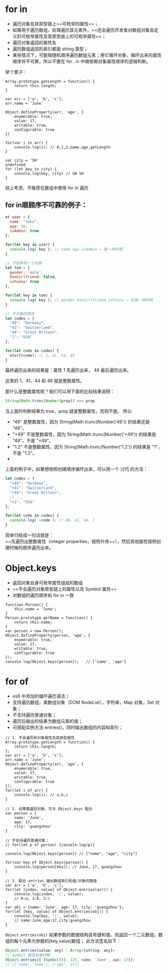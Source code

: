 # for in

- 遍历对象及其原型链上==可枚举的属性==；
- 如果用于遍历数组，处理遍历其元素外，==还会遍历开发者对数组对象自定义的可枚举属性及其原型链上的可枚举属性==；
- 遍历对象返回的属性名
- 遍历数组返回的索引都是 string 类型；
- 某些情况下，可能按随机顺序遍历数组元素；用它循环对象，循环出来的属性顺序并不可靠，所以不要在 for...in 中做依赖对象属性顺序的逻辑判断。

举个栗子：

```JS
Array.prototype.getLength = function() {
    return this.length;
}

var arr = ['a', 'b', 'c'];
arr.name = 'June'

Object.defineProperty(arr, 'age', {
    enumerable: true,
    value: 17,
    writable: true,
    configurable: true
})

for(var i in arr) {
    console.log(i); // 0,1,2,name,age,getLength
}

var city = 'SH'
undefined
for (let key in city) {
    console.log(key, city) // SH SH
}
```
综上考虑，不推荐在数组中使用 for in 遍历

## for in顺顾序不可靠的例子：

```js
et user = {
  name: "John",
  age: 30,
  isAdmin: true
};

for(let key in user) {
  console.log( key ); // name age isAdmin ← 是一样的啊
}

// 不信再写一个对象
let tom = {
  gender: 'male',
  hasGirlfriend: false,
  isFunny: true
};

for(let key in tom) {
  console.log( key ); // gender hasGirlfriend isFunny ← 还是一样的啊
}

// 不可靠的顺序
let codes = {
  "49": "Germany",
  "41": "Switzerland",
  "44": "Great Britain",
  "1": "USA"
};

for(let code in codes) {
  alert(code); // 1, 41, 44, 49
}
```
最终遍历出来的结果是：属性 1 先遍历出来， 49 最后遍历出来。

这里的 1、41、44 和 49 就是整数属性。


那什么是整数属性呢？我们可以用下面的比较结果说明：

```js
String(Math.trunc(Number(prop)) === prop
```

当上面的判断结果为 true，prop 就是整数属性，否则不是。
所以

- "49" 是整数属性，因为 String(Math.trunc(Number('49')) 的结果还是 "49"。
- "+49" 不是整数属性，因为 String(Math.trunc(Number('+49')) 的结果是 "49"，不是 "+49"。
- "1.2" 不是整数属性，因为 String(Math.trunc(Number('1.2')) 的结果是 "1"，不是 "1.2"。
- 
上面的例子中，如果想按照创建顺序循环出来，可以用一个 讨巧 的方法：

```js
let codes = {
  "+49": "Germany",
  "+41": "Switzerland",
  "+44": "Great Britain",
  // ..,
  "+1": "USA"
};

for(let code in codes) {
  console.log( +code ); // 49, 41, 44, 1
}
```
简单归结成一句话就是：  
==先遍历出整数属性（integer properties，按照升序==），然后其他属性按照创建时候的顺序遍历出来。


# Object.keys
- 返回对象自身可枚举属性组成的数组
- ==不会遍历对象原型链上的属性以及 Symbol 属性==
- 对数组的遍历顺序和 for in 一致

```JS
function Person() {
    this.name = 'June';
}
Person.prototype.getName = function() {
    return this.name;
}
var person = new Person();
Object.defineProperty(person, 'age', {
    enumerable: true,
    value: 17,
    writable: true,
    configurable: true
});
console.log(Object.keys(person));   // ['name', 'age']
```

# for of
- es6 中添加的循环遍历语法；
- 支持遍历数组，类数组对象（DOM NodeList），字符串，Map 对象，Set 对象；
- 不支持遍历普通对象；
- 遍历后输出的结果为数组元素的值；
- 可搭配实例方法 entries()，同时输出数组的内容和索引；

```JS
// 1. 不会遍历到对象属性及其原型属性
Array.prototype.getLength = function() {
    return this.length;
};
var arr = ['a', 'b', 'c'];
arr.name = 'June';
Object.defineProperty(arr, 'age', {
    enumerable: true,
    value: 17,
    writable: true,
    configurable: true
});
for(let i of arr) {
    console.log(i); // a,b,c
}

// 2. 如果要遍历对象，可与 Object.keys 配合
var person = {
    name: 'June',
    age: 17,
    city: 'guangzhou'
}

// 不支持遍历普通对象；
// for(let p of person) {console.log(p)}

console.log(Object.keys(person)) // ["name", "age", "city"]

for(var key of Object.keys(person)) {
    console.log(person[key]); // June, 17, guangzhou
}

// 3. 配合 entries 输出数组索引和值/对象的键值
var arr = ['a', 'b', 'c'];
for(let [index, value] of Object.entries(arr)) {
    console.log(index, ':', value);
    // 0:a, 1:b, 2:c
}
var obj = {name: 'June', age: 17, city: 'guangzhou'};
for(let [key, value] of Object.entries(obj)) {
    console.log(key, ':', value);
    // name:June,age:17,city:guangzhou
}
```


`Object.entries(obj)`
如果参数的数据结构具有键和值，则返回一个二元数组，数组的每个元素为参数的[key,value]数组；
此方法签名如下：

```js
Object.entries(value: any) : Array<[string: any]>
// Symbol 属性会被忽略
Object.entries({ [Symbol()]: 123, name: 'June', age: 17});
// [['name','June'], ['age', 17]]
```
